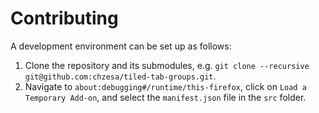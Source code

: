 # Contributing

A development environment can be set up as follows:

1. Clone the repository and its submodules, e.g. `git clone --recursive git@github.com:chzesa/tiled-tab-groups.git`.
2. Navigate to `about:debugging#/runtime/this-firefox`, click on `Load a Temporary Add-on`, and select the `manifest.json` file in the `src` folder.
